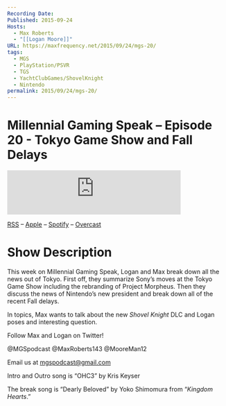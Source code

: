 ```yaml
---
Recording Date: 
Published: 2015-09-24
Hosts:
  - Max Roberts
  - "[[Logan Moore]]"
URL: https://maxfrequency.net/2015/09/24/mgs-20/
tags:
  - MGS
  - PlayStation/PSVR
  - TGS
  - YachtClubGames/ShovelKnight
  - Nintendo
permalink: 2015/09/24/mgs-20/
---
```

# Millennial Gaming Speak – Episode 20 - Tokyo Game Show and Fall Delays

<iframe src="https://podcasters.spotify.com/pod/show/millennialgamingspeak/embed/episodes/Episode-20-Tokyo-Game-Show-and-Fall-Delays-e1adhr7/a-a6ts43b" height="102px" width="400px" frameborder="0" scrolling="no"></iframe>

[RSS](https://anchor.fm/s/74aa3858/podcast/rss) – [Apple](https://podcasts.apple.com/us/podcast/episode-3-gdc-wrap-up/id1000915981?i=1000542222515) – [Spotify](https://open.spotify.com/episode/7wePXT4Bt22LWifVLx3n8y) – [Overcast](https://overcast.fm/+EtIgeWxEU)
# Show Description

This week on Millennial Gaming Speak, Logan and Max break down all the news out of Tokyo. First off, they summarize Sony’s moves at the Tokyo Game Show including the rebranding of Project Morpheus. Then they discuss the news of Nintendo’s new president and break down all of the recent Fall delays.

In topics, Max wants to talk about the new *Shovel Knight* DLC and Logan poses and interesting question.

Follow Max and Logan on Twitter!

@MGSpodcast
@MaxRoberts143
@MooreMan12

Email us at mgspodcast@gmail.com

Intro and Outro song is “OHC3” by Kris Keyser

The break song is “Dearly Beloved” by Yoko Shimomura from “*Kingdom Hearts*.”